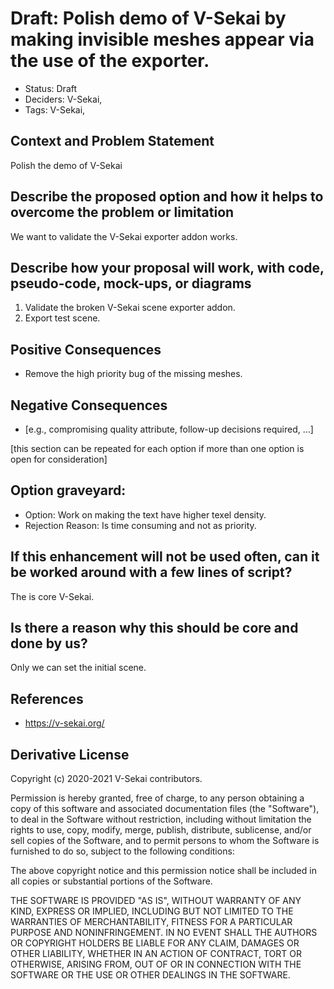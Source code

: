 # Draft: Polish demo of V-Sekai by making invisible meshes appear via the use of the exporter.

- Status: Draft <!-- draft | rejected | accepted | deprecated | superseded by -->
- Deciders: V-Sekai,
- Tags: V-Sekai,

## Context and Problem Statement

Polish the demo of V-Sekai

## Describe the proposed option and how it helps to overcome the problem or limitation

We want to validate the V-Sekai exporter addon works.

## Describe how your proposal will work, with code, pseudo-code, mock-ups, or diagrams

1. Validate the broken V-Sekai scene exporter addon.
1. Export test scene.

## Positive Consequences <!-- optional -->

- Remove the high priority bug of the missing meshes.

## Negative Consequences <!-- optional -->

- [e.g., compromising quality attribute, follow-up decisions required, …]

[this section can be repeated for each option if more than one option is open for consideration]

## Option graveyard: <!-- same as above -->

- Option: Work on making the text have higher texel density.
- Rejection Reason: Is time consuming and not as priority.

## If this enhancement will not be used often, can it be worked around with a few lines of script?

The is core V-Sekai.

## Is there a reason why this should be core and done by us?

Only we can set the initial scene.

## References <!-- optional -->

- https://v-sekai.org/

## Derivative License

Copyright (c) 2020-2021 V-Sekai contributors.

Permission is hereby granted, free of charge, to any person obtaining a copy
of this software and associated documentation files (the "Software"), to deal
in the Software without restriction, including without limitation the rights
to use, copy, modify, merge, publish, distribute, sublicense, and/or sell
copies of the Software, and to permit persons to whom the Software is
furnished to do so, subject to the following conditions:

The above copyright notice and this permission notice shall be included in all
copies or substantial portions of the Software.

THE SOFTWARE IS PROVIDED "AS IS", WITHOUT WARRANTY OF ANY KIND, EXPRESS OR
IMPLIED, INCLUDING BUT NOT LIMITED TO THE WARRANTIES OF MERCHANTABILITY,
FITNESS FOR A PARTICULAR PURPOSE AND NONINFRINGEMENT. IN NO EVENT SHALL THE
AUTHORS OR COPYRIGHT HOLDERS BE LIABLE FOR ANY CLAIM, DAMAGES OR OTHER
LIABILITY, WHETHER IN AN ACTION OF CONTRACT, TORT OR OTHERWISE, ARISING FROM,
OUT OF OR IN CONNECTION WITH THE SOFTWARE OR THE USE OR OTHER DEALINGS IN THE
SOFTWARE.
